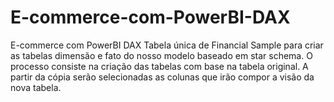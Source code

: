 # E-commerce-com-PowerBI-DAX
E-commerce com PowerBI DAX
Tabela única de Financial Sample para criar as tabelas dimensão e fato do nosso modelo baseado em star schema.
O processo consiste na criação das tabelas com base na tabela original. A partir da cópia serão selecionadas as colunas que irão compor a visão da nova tabela.
